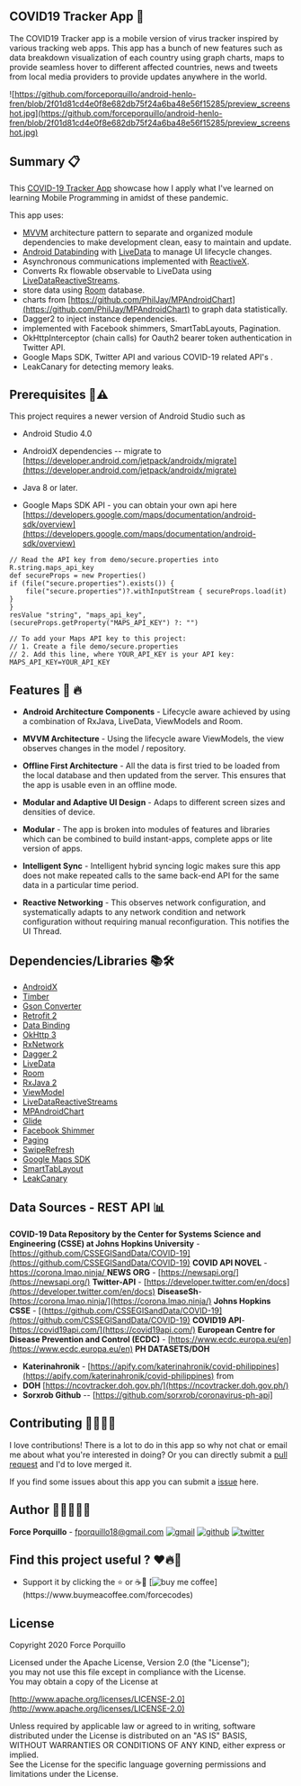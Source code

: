 
## COVID19 Tracker App 📱
The COVID19 Tracker app is a mobile version of virus tracker inspired by various tracking web apps. This app has a bunch of new features such as data breakdown visualization of each country using graph charts, maps to provide seamless hover to different affected countries, news and tweets from local media providers to provide updates anywhere in the world.

![https://github.com/forceporquillo/android-henlo-fren/blob/2f01d81cd4e0f8e682db75f24a6ba48e56f15285/preview_screenshot.jpg](https://github.com/forceporquillo/android-henlo-fren/blob/2f01d81cd4e0f8e682db75f24a6ba48e56f15285/preview_screenshot.jpg)


## Summary 📋
This [COVID-19 Tracker App](https://github.com/forceporquillo/android-covid19-tracker) showcase how I  apply what I've learned on learning Mobile Programming in amidst of these pandemic.

This app uses:
-   [MVVM](https://en.wikipedia.org/wiki/Model_View_ViewModel)  architecture pattern to separate and organized module dependencies to make development clean, easy to maintain and update.
-   [Android Databinding](https://developer.android.com/topic/libraries/data-binding/index.html)  with  [LiveData](https://developer.android.com/topic/libraries/architecture/livedata.html) to manage UI lifecycle changes.
-   Asynchronous communications implemented with  [ReactiveX](http://reactivex.io/).
- Converts Rx flowable observable to LiveData using  [LiveDataReactiveStreams](https://developer.android.com/reference/android/arch/lifecycle/LiveDataReactiveStreams).
-   store data using  [Room](https://developer.android.com/topic/libraries/architecture/room.html) database.
-  charts from [https://github.com/PhilJay/MPAndroidChart](https://github.com/PhilJay/MPAndroidChart) to graph data statistically.
- Dagger2 to inject instance dependencies.
- implemented with Facebook shimmers, SmartTabLayouts, Pagination.
- OkHttpInterceptor (chain calls) for Oauth2 bearer token authentication in Twitter API.
- Google Maps SDK, Twitter API and various COVID-19 related API's .
- LeakCanary for detecting memory leaks.

## Prerequisites 📍⚠️
This project requires a newer version of Android Studio such as 
- Android Studio 4.0
- AndroidX dependencies 
-- migrate to  [https://developer.android.com/jetpack/androidx/migrate](https://developer.android.com/jetpack/androidx/migrate)

- Java 8 or later.

- Google Maps SDK API - you can obtain your own api here [https://developers.google.com/maps/documentation/android-sdk/overview](https://developers.google.com/maps/documentation/android-sdk/overview)

```
// Read the API key from demo/secure.properties into R.string.maps_api_key  
def secureProps = new Properties()  
if (file("secure.properties").exists()) {  
    file("secure.properties")?.withInputStream { secureProps.load(it) }  
}  
resValue "string", "maps_api_key", (secureProps.getProperty("MAPS_API_KEY") ?: "")  

// To add your Maps API key to this project:  
// 1. Create a file demo/secure.properties  
// 2. Add this line, where YOUR_API_KEY is your API key: MAPS_API_KEY=YOUR_API_KEY
```

## Features 🚀 🔥
- **Android Architecture Components** - Lifecycle aware achieved by using a combination of RxJava, LiveData, ViewModels and Room.

- **MVVM Architecture** - Using the lifecycle aware ViewModels, the view observes changes in the model / repository.

- **Offline First Architecture** - All the data is first tried to be loaded from the local database and then updated from the server. This ensures that the app is usable even in an offline mode.

- **Modular and Adaptive UI Design** -  Adaps to different screen sizes and densities of device.

- **Modular** - The app is broken into modules of features and libraries which can be combined to build instant-apps, complete apps or lite version of apps.

-   **Intelligent Sync**  - Intelligent hybrid syncing logic makes sure this app does not make repeated calls to the same back-end API for the same data in a particular time period.

- **Reactive Networking** - This observes network configuration, and systematically adapts to any network condition and network configuration without requiring manual reconfiguration. This notifies the UI Thread.

## Dependencies/Libraries 📚🛠
- [AndroidX](https://developer.android.com/jetpack/androidx)
- [Timber](https://github.com/JakeWharton/timber)
- [Gson Converter](https://github.com/square/retrofit/tree/master/retrofit-converters/gson)
- [Retrofit 2](https://square.github.io/retrofit/)
- [Data Binding](https://developer.android.com/topic/libraries/data-binding)
- [OkHttp 3](https://square.github.io/okhttp/)
- [RxNetwork](https://github.com/greyfoxit/RxNetwork)
- [Dagger 2](https://github.com/google/dagger)
- [LiveData](https://developer.android.com/reference/androidx/lifecycle/LiveData)
- [Room](https://developer.android.com/topic/libraries/architecture/room)
- [RxJava 2](https://github.com/ReactiveX/RxJava)
- [ViewModel](https://developer.android.com/topic/libraries/architecture/viewmodel)
- [LiveDataReactiveStreams](https://developer.android.com/reference/android/arch/lifecycle/LiveDataReactiveStreams)
- [MPAndroidChart](https://github.com/PhilJay/MPAndroidChart)
- [Glide](https://github.com/bumptech/glide)
- [Facebook Shimmer](https://facebook.github.io/shimmer-android/)
- [Paging](https://developer.android.com/topic/libraries/architecture/paging)
- [SwipeRefresh](https://developer.android.com/jetpack/androidx/releases/swiperefreshlayout)
- [Google Maps SDK](https://developers.google.com/maps/documentation)
- [SmartTabLayout](https://github.com/ogaclejapan/SmartTabLayout)
- [LeakCanary](https://square.github.io/leakcanary/)

## Data Sources - REST API 📊
**COVID-19 Data Repository by the Center for Systems Science and Engineering (CSSE) at Johns Hopkins University** - [https://github.com/CSSEGISandData/COVID-19](https://github.com/CSSEGISandData/COVID-19)
**COVID API NOVEL** - [https://corona.lmao.ninja/ ](https://corona.lmao.ninja/)
**NEWS ORG** - [https://newsapi.org/](https://newsapi.org/)
**Twitter-API** - [https://developer.twitter.com/en/docs](https://developer.twitter.com/en/docs) 
**DiseaseSh**- [https://corona.lmao.ninja/](https://corona.lmao.ninja/)
**Johns Hopkins CSSE** -  [(https://github.com/CSSEGISandData/COVID-19](https://github.com/CSSEGISandData/COVID-19)
**COVID19 API**-  [https://covid19api.com/](https://covid19api.com/)
**European Centre for Disease Prevention and Control (ECDC)** - [https://www.ecdc.europa.eu/en](https://www.ecdc.europa.eu/en)
**PH DATASETS/DOH**
- **Katerinahronik** - [https://apify.com/katerinahronik/covid-philippines](https://apify.com/katerinahronik/covid-philippines) from 
- **DOH** [https://ncovtracker.doh.gov.ph/](https://ncovtracker.doh.gov.ph/)
- **Sorxrob Github** -- [https://github.com/sorxrob/coronavirus-ph-api]

## Contributing 🧑🏻‍🔧📲
I love contributions! There is a lot to do in this app so why not chat or email me about what you're interested in doing? Or you can directly submit a [pull request](https://github.com/forceporquillo/android-covid19-tracker/pulls) and I'd to love merged it.

If you find some issues about this app you can submit a [issue](https://github.com/forceporquillo/android-covid19-tracker/issues) here.

## Author 👨🏻‍💻🇵🇭

**Force Porquillo** - fporquillo18@gmail.com
[
![gmail]([https://github.com/forceporquillo/android-covid19-tracker/blob/master/gmail_icon.png|width=50px](https://github.com/forceporquillo/android-covid19-tracker/blob/master/gmail_icon.png)
)](fporquillo18@gmail.com)
[
![github]([https://github.com/forceporquillo/android-covid19-tracker/blob/master/github_icon.png|width=50px](https://github.com/forceporquillo/android-covid19-tracker/blob/master/github_icon.png)
)](https://github.com/forceporquillo)
[
![twitter]([https://github.com/forceporquillo/android-covid19-tracker/blob/master/twitter_icon.png|width=50px](https://github.com/forceporquillo/android-covid19-tracker/blob/master/twitter_icon.png)
)](https://twitter.com/Tito_4S)
## Find this project useful ?  ❤️🔥💯
-   Support it by clicking the  ⭐ or ☕🙏
[![buy me coffee]([https://github.com/forceporquillo/android-covid19-tracker/blob/master/buy_me_coffee.png](https://github.com/forceporquillo/android-covid19-tracker/blob/master/buy_me_coffee.png))](https://www.buymeacoffee.com/forcecodes)

## License

Copyright 2020 Force Porquillo

Licensed under the Apache License, Version 2.0 (the "License");  
you may not use this file except in compliance with the License.  
You may obtain a copy of the License at  

 [http://www.apache.org/licenses/LICENSE-2.0](http://www.apache.org/licenses/LICENSE-2.0)
   
Unless required by applicable law or agreed to in writing, software  
distributed under the License is distributed on an "AS IS" BASIS,  
WITHOUT WARRANTIES OR CONDITIONS OF ANY KIND, either express or implied.  
See the License for the specific language governing permissions and  
limitations under the License.
